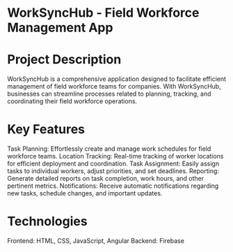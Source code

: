 # WorkSyncHub - Field Workforce Management App

# Project Description
WorkSyncHub is a comprehensive application designed to facilitate efficient management of field workforce teams for companies. With WorkSyncHub, businesses can streamline processes related to planning, tracking, and coordinating their field workforce operations.

# Key Features
 Task Planning: Effortlessly create and manage work schedules for field workforce teams.
 Location Tracking: Real-time tracking of worker locations for efficient deployment and coordination.
 Task Assignment: Easily assign tasks to individual workers, adjust priorities, and set deadlines.
 Reporting: Generate detailed reports on task completion, work hours, and other pertinent metrics.
 Notifications: Receive automatic notifications regarding new tasks, schedule changes, and important updates.

# Technologies
Frontend: HTML, CSS, JavaScript, Angular
Backend: Firebase
